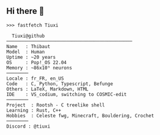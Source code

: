 ## Hi there 👋

<!--
**Tiuxi/Tiuxi** is a ✨ _special_ ✨ repository because its `README.md` (this file) appears on your GitHub profile.
-->

```
>>> fastfetch Tiuxi
```
```
  Tiuxi@github
──────────────────────────────────────────────
Name   : Thibaut
Model  : Human
Uptime : ~20 years
OS     : Pop!_OS 22.04
Memory : ~86x10⁹ neurons 
────────
Locale : fr_FR, en_US
Code   : C, Python, Typescript, Befunge
Others : LaTeX, Markdown, HTML
IDE    : VS_codium, switching to COSMIC-edit
────────
Project  : Rootsh - C treelike shell
Learning : Rust, C++
Hobbies  : Celeste fwg, Minecraft, Bouldering, Crochet
────────
Discord : @tiuxi
```

